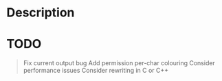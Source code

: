 # Description

# TODO

> Fix current output bug
> Add permission per-char colouring
> Consider performance issues
> Consider rewriting in C or C++
